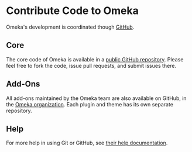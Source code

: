 Contribute Code to Omeka
========================


Omeka's development is coordinated though [GitHub](http://github.com).

Core
-------------------------------------------------

The core code of Omeka is available in a [public GitHub repository](http://github.com/omeka/Omeka). Please feel free to fork the code, issue pull requests, and submit issues there.

Add-Ons
-------------------------------------------------------

All add-ons maintained by the Omeka team are also available on GitHub, in the [Omeka organization](http://github.com/omeka). Each plugin and theme has its own separate repository.

Help 
-------------------------------------------------

For more help in using Git or GitHub, see [their help documentation](http://help.github.com).
